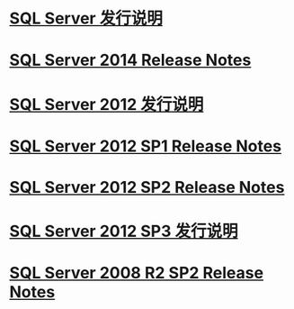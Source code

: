 # [SQL Server 发行说明](sql-server-release-notes.md)
# [SQL Server 2014 Release Notes](sql-server-2014-release-notes.md)
# [SQL Server 2012 发行说明](sql-server-2012-release-notes.md)
# [SQL Server 2012 SP1 Release Notes](sql-server-2012-sp1-release-notes.md)
# [SQL Server 2012 SP2 Release Notes](sql-server-2012-sp2-release-notes.md)
# [SQL Server 2012 SP3 发行说明](sql-server-2012-sp3-release-notes.md)
# [SQL Server 2008 R2 SP2 Release Notes](sql-server-2008-r2-sp2-release-notes.md)